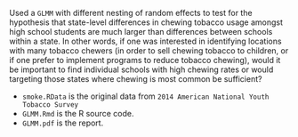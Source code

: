 Used a `GLMM` with different nesting of random effects to test for the hypothesis that state-level differences in chewing tobacco usage amongst high school students are much larger than differences between schools within a state. In other words, if one was interested in identifying locations with many tobacco chewers (in order to sell chewing tobacco to children, or if one prefer to implement programs to reduce tobacco chewing), would it be important to find individual schools with high chewing rates or would  targeting those states where chewing is most common be sufficient? 



- `smoke.RData` is the original data from `2014 American National Youth Tobacco Survey`
- `GLMM.Rmd` is the R source code.
- `GLMM.pdf` is the report.
